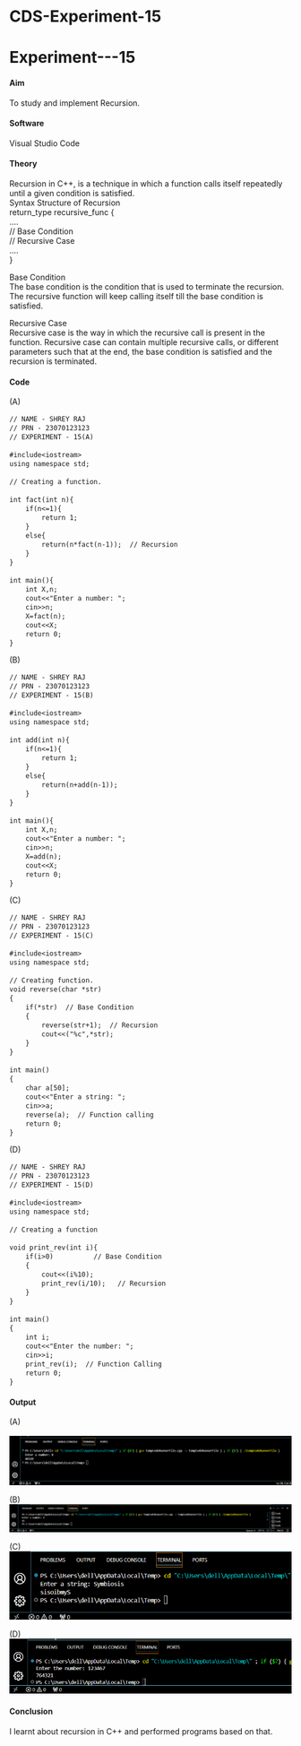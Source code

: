 # CDS-Experiment-15
# Experiment---15 

#### Aim 
To study and implement Recursion. 

#### Software 
Visual Studio Code 

#### Theory 
Recursion in C++, is a technique in which a function calls itself repeatedly until a given condition is satisfied. <br> 
Syntax Structure of Recursion <br> 
return_type recursive_func { <br> 
    .... <br> 
       // Base Condition <br> 
       // Recursive Case <br> 
       .... <br> 
} <br> 

Base Condition <br> 
The base condition is the condition that is used to terminate the recursion. The recursive function will keep calling itself till the base condition is satisfied. <br> 

Recursive Case <br> 
Recursive case is the way in which the recursive call is present in the function. Recursive case can contain multiple recursive calls, or different parameters such that at the end, the base condition is satisfied and the recursion is terminated. 

#### Code 

(A) <br> 
```
// NAME - SHREY RAJ 
// PRN - 23070123123
// EXPERIMENT - 15(A) 

#include<iostream> 
using namespace std;

// Creating a function. 

int fact(int n){
    if(n<=1){
        return 1;
    }
    else{
        return(n*fact(n-1));  // Recursion 
    }
}

int main(){
    int X,n;
    cout<<"Enter a number: ";
    cin>>n;
    X=fact(n);
    cout<<X;
    return 0;
}
```

(B) <br> 
```
// NAME - SHREY RAJ  
// PRN - 23070123123 
// EXPERIMENT - 15(B) 

#include<iostream> 
using namespace std;

int add(int n){
    if(n<=1){
        return 1;
    }
    else{
        return(n+add(n-1));
    }
}

int main(){
    int X,n;
    cout<<"Enter a number: ";
    cin>>n;
    X=add(n);
    cout<<X;
    return 0;
}
```

(C) <br> 
```
// NAME - SHREY RAJ 
// PRN - 23070123123 
// EXPERIMENT - 15(C) 

#include<iostream>
using namespace std;      

// Creating function. 
void reverse(char *str)
{
    if(*str)  // Base Condition 
    {
        reverse(str+1);  // Recursion 
        cout<<("%c",*str);
    }
}

int main() 
{
    char a[50];
    cout<<"Enter a string: ";
    cin>>a;
    reverse(a);  // Function calling 
    return 0; 
}       
```

(D) <br> 
```
// NAME - SHREY RAJ 
// PRN - 23070123123 
// EXPERIMENT - 15(D) 

#include<iostream> 
using namespace std;

// Creating a function 

void print_rev(int i){
    if(i>0)          // Base Condition  
    {
        cout<<(i%10);
        print_rev(i/10);   // Recursion 
    }
}

int main()
{
    int i;
    cout<<"Enter the number: ";
    cin>>i;
    print_rev(i);  // Function Calling   
    return 0;
}                                                            
```

#### Output 

(A) <br>       
![](https://github.com/Shloka-Patel/Experiment---15/blob/main/Output_15A.png) 

(B) <br> 
![](https://github.com/Shloka-Patel/Experiment---15/blob/main/Output_15B.png) 

(C) <br> 
![](https://github.com/Shloka-Patel/Experiment---15/blob/main/Output_15C.png) 

(D) <br> 
![](https://github.com/Shloka-Patel/Experiment---15/blob/main/Output_15D.png) 

#### Conclusion 
I learnt about recursion in C++ and performed programs based on that.  

